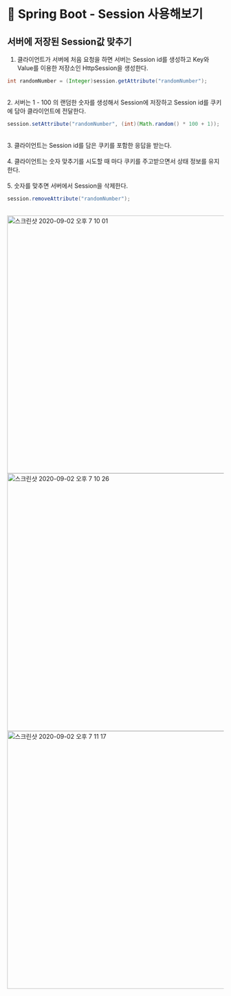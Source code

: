 # 📗 Spring Boot - Session 사용해보기

## 서버에 저장된 Session값 맞추기
1. 클라이언트가 서버에 처음 요청을 하면 서버는 Session id를 생성하고 Key와 Value를 이용한 저장소인 HttpSession을 생성한다.
``` JAVA
int randomNumber = (Integer)session.getAttribute("randomNumber");
```
<br> 2. 서버는 1 - 100 의 랜덤한 숫자를 생성해서 Session에 저장하고 Session id를 쿠키에 담아 클라이언트에 전달한다.
``` JAVA
session.setAttribute("randomNumber", (int)(Math.random() * 100 + 1));
```
<br> 3. 클라이언트는 Session id를 담은 쿠키를 포함한 응답을 받는다.
<br><br> 4. 클라이언트는 숫자 맞추기를 시도할 때 마다 쿠키를 주고받으면서 상태 정보를 유지한다.
<br><br> 5. 숫자를 맞추면 서버에서 Session을 삭제한다.
``` JAVA
session.removeAttribute("randomNumber");
```
<br> 
<img width="600" alt="스크린샷 2020-09-02 오후 7 10 01" src="https://user-images.githubusercontent.com/59954574/91968800-2577db80-ed50-11ea-9dce-24e6748e256d.png">
<img width="600" alt="스크린샷 2020-09-02 오후 7 10 26" src="https://user-images.githubusercontent.com/59954574/91968798-2446ae80-ed50-11ea-9254-b62c8a64bd95.png">
<img width="600" alt="스크린샷 2020-09-02 오후 7 11 17" src="https://user-images.githubusercontent.com/59954574/91968791-21e45480-ed50-11ea-950e-a5328e53f917.png">
